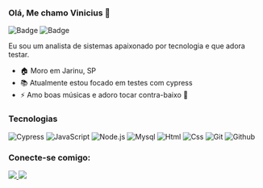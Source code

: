 ### Olá, Me chamo Vinicius 👋

![Badge](https://github-readme-stats.vercel.app/api?username=vybarbosa)
![Badge](https://github-readme-stats.vercel.app/api/top-langs/?username=vybarbosa)


Eu sou um analista de sistemas apaixonado por tecnologia e que adora testar.

* 🏠 Moro em Jarinu, SP
* 📚 Atualmente estou focado em testes com cypress
* ⚡ Amo boas músicas e adoro tocar contra-baixo 🎸

### Tecnologias
![Cypress](https://img.shields.io/badge/Cypress-17202C?style=for-the-badge&logo=cypress&logoColor=white)
![JavaScript](https://img.shields.io/badge/JavaScript-323330?style=for-the-badge&logo=javascript&logoColor=F7DF1E)
![Node.js](https://img.shields.io/badge/Node.js-339933?style=for-the-badge&logo=nodedotjs&logoColor=white)
![Mysql](https://img.shields.io/badge/MySQL-005C84?style=for-the-badge&logo=mysql&logoColor=white)
![Html](https://img.shields.io/badge/HTML5-E34F26?style=for-the-badge&logo=html5&logoColor=white)
![Css](https://img.shields.io/badge/CSS3-1572B6?style=for-the-badge&logo=css3&logoColor=white)
![Git](https://img.shields.io/badge/GIT-E44C30?style=for-the-badge&logo=git&logoColor=white)
![Github](https://img.shields.io/badge/GitHub-100000?style=for-the-badge&logo=github&logoColor=white)

### Conecte-se comigo:

<a href="https://www.linkedin.com/in/vinicius-barbosa-1b8b8017b/">
  <img src="https://img.shields.io/badge/LinkedIn-0077B5?style=for-the-badge&logo=linkedin&logoColor=white">
</a>
<a href="https://www.instagram.com/viini_bass/">
  <img src="https://img.shields.io/badge/Instagram-E4405F?style=for-the-badge&logo=instagram&logoColor=white">
</a>




